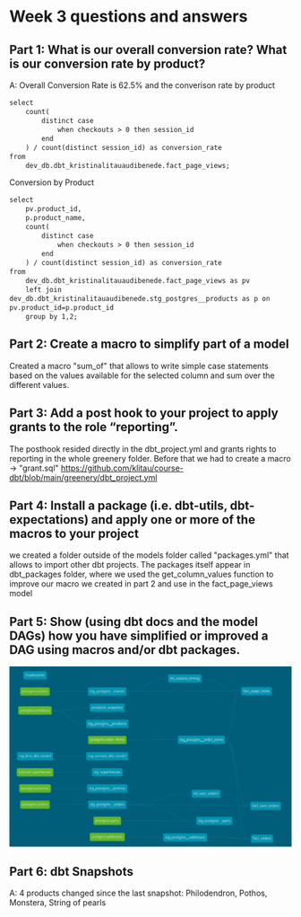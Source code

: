 # Week 3 questions and answers

## Part 1: What is our overall conversion rate? What is our conversion rate by product?
A: Overall Conversion Rate is 62.5% and the converison rate by product
```
select
    count(
        distinct case
            when checkouts > 0 then session_id
        end
    ) / count(distinct session_id) as conversion_rate
from
    dev_db.dbt_kristinalitauaudibenede.fact_page_views;
```

Conversion by Product
```
select
    pv.product_id,
    p.product_name,
    count(
        distinct case
            when checkouts > 0 then session_id
        end
    ) / count(distinct session_id) as conversion_rate
from
    dev_db.dbt_kristinalitauaudibenede.fact_page_views as pv
    left join dev_db.dbt_kristinalitauaudibenede.stg_postgres__products as p on pv.product_id=p.product_id
    group by 1,2;
```
## Part 2: Create a macro to simplify part of a model
Created a macro "sum_of" that allows to write simple case statements based on the values available for the selected column and sum over the different values.

## Part 3: Add a post hook to your project to apply grants to the role “reporting”.
The posthook resided directly in the dbt_project.yml and grants rights to reporting in the whole greenery folder. Before that we had to create a macro -> "grant.sql"
https://github.com/klitau/course-dbt/blob/main/greenery/dbt_project.yml

## Part 4: Install a package (i.e. dbt-utils, dbt-expectations) and apply one or more of the macros to your project
we created a folder outside of the models folder called "packages.yml" that allows to import other dbt projects. The packages itself appear in dbt_packages folder, where we used the get_column_values function to improve our macro we created in part 2 and use in the fact_page_views model

## Part 5: Show (using dbt docs and the model DAGs) how you have simplified or improved a DAG using macros and/or dbt packages.
![DAG of week-3 project](https://github.com/klitau/course-dbt/blob/main/week-3%20dag.PNG)

## Part 6: dbt Snapshots
A: 4 products changed since the last snapshot: 
Philodendron,
Pothos,
Monstera,
String of pearls 
